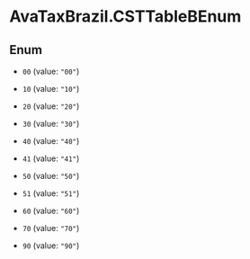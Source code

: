 # AvaTaxBrazil.CSTTableBEnum

## Enum


* `00` (value: `"00"`)

* `10` (value: `"10"`)

* `20` (value: `"20"`)

* `30` (value: `"30"`)

* `40` (value: `"40"`)

* `41` (value: `"41"`)

* `50` (value: `"50"`)

* `51` (value: `"51"`)

* `60` (value: `"60"`)

* `70` (value: `"70"`)

* `90` (value: `"90"`)



